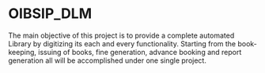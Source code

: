 # OIBSIP_DLM

The main objective of this project is to provide a complete automated Library by digitizing its each and every functionality. Starting from the book-keeping, issuing of books, fine generation, advance booking and report generation all will be accomplished under one single project. 
